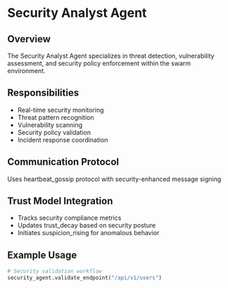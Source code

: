 # Security Analyst Agent

## Overview
The Security Analyst Agent specializes in threat detection, vulnerability assessment, and security policy enforcement within the swarm environment.

## Responsibilities
- Real-time security monitoring
- Threat pattern recognition
- Vulnerability scanning
- Security policy validation
- Incident response coordination

## Communication Protocol
Uses heartbeat_gossip protocol with security-enhanced message signing

## Trust Model Integration
- Tracks security compliance metrics
- Updates trust_decay based on security posture
- Initiates suspicion_rising for anomalous behavior

## Example Usage
```python
# Security validation workflow
security_agent.validate_endpoint("/api/v1/users")
```
